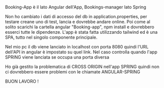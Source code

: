 Booking-App è il lato Angular dell'App, Bookings-manager lato Spring

Non ho cambiato i dati di accesso del db in application.properties, per testare creane uno di test, lancia e dovrebbe andare online. Poi come al solito scarichi la cartella angular "Booking-app", npm install e dovrebbero esserci tutte le dipendenze. L'app è stata fatta utilizzando tailwind ed è una SPA, tutto nel singolo componente principale.

Nel mio pc il db viene lanciato in localhost con porta 8080 quindi l'URL dell'API in angular è impostato su quel link. Nel caso controlla quando l'app SPRING viene lanciata se occupa una porta diversa

Ho già gestito la problematica di CROSS ORIGIN nell'app SPRING quindi non ci dovrebbero essere problemi con le chiamate ANGULAR-SPRING

BUON LAVORO !
